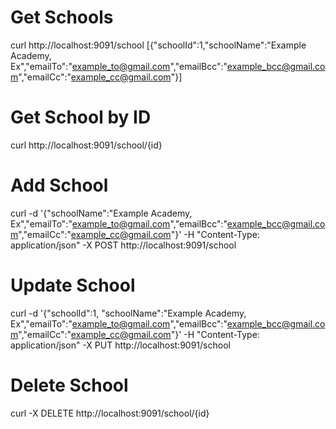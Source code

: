# Get Schools
curl http://localhost:9091/school
[{"schoolId":1,"schoolName":"Example Academy, Ex","emailTo":"example_to@gmail.com","emailBcc":"example_bcc@gmail.com","emailCc":"example_cc@gmail.com"}]

# Get School by ID
curl http://localhost:9091/school/{id}

# Add School
curl -d '{"schoolName":"Example Academy, Ex","emailTo":"example_to@gmail.com","emailBcc":"example_bcc@gmail.com","emailCc":"example_cc@gmail.com"}' -H "Content-Type: application/json" -X POST http://localhost:9091/school

# Update School
curl -d '{"schoolId":1, "schoolName":"Example Academy, Ex","emailTo":"example_to@gmail.com","emailBcc":"example_bcc@gmail.com","emailCc":"example_cc@gmail.com"}' -H "Content-Type: application/json" -X PUT http://localhost:9091/school

# Delete School
curl -X DELETE http://localhost:9091/school/{id}